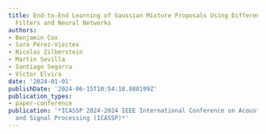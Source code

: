 ```yaml
---
title: End-to-End Learning of Gaussian Mixture Proposals Using Differentiable Particle
  Filters and Neural Networks
authors:
- Benjamin Cox
- Sara Pérez-Vieites
- Nicolas Zilberstein
- Martin Sevilla
- Santiago Segarra
- Vı́ctor Elvira
date: '2024-01-01'
publishDate: '2024-06-15T10:54:18.888199Z'
publication_types:
- paper-conference
publication: '*ICASSP 2024-2024 IEEE International Conference on Acoustics, Speech
  and Signal Processing (ICASSP)*'
---
```


